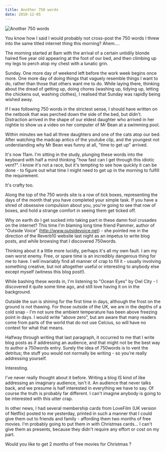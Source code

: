 ```yaml
---
title: Another 750 words
date: 2010-12-05
---
```


![Another 750 words](https://source.unsplash.com/4v9Kk01mEbY/1600x900)

You know how I said I would probably not cross-post the 750 words I threw into the same titled internet thing this morning? Ahem....

The morning started at 8am with the arrival of a certain untidily blonde haired five year old appearing at the foot of our bed, and then climbing up my legs to perch atop my chest with a lunatic grin.

Sunday. One more day of weekend left before the work week begins once more. One more day of doing things that vaguely resemble things I want to do, rather than those that others want me to do. While laying there, thinking about the dread of getting up, doing chores (washing up, tidying up, letting the chickens out, washing clothes), I realised that Sunday was rapidly being wished away.

If I was following 750 words in the strictest sense, I should have written on the netbook that was perched down the side of the bed, but didn't. Distraction arrived in the shape of our eldest daughter who arrived in her nightie to show us a video on her computer of Mr Bean at a swimming pool.

Within minutes we had all three daughters and one of the cats atop our bed. After watching the madcap antics of the youtube clip, and the youngest not understanding why Mr Bean was funny at all, "time to get up" arrived.

It's now 11am. I'm sitting in the study, plunging these words into the keyboard with half a mind thinking "how fast can I get through this idiotic vent?". I know it's not a race, but it's tempting to see how quickly it can be done - to figure out what time I might need to get up in the morning to fulfill the requirement.

It's crafty too.

Along the top of the 750 words site is a row of tick boxes, representing the days of the month that you have completed your simple task. If you have a shred of obsessive compulsion about you, you're going to see that row of boxes, and hold a strange comfort in seeing them get ticked off.

Why on earth do I get sucked into taking part in these damn fool crusades on the internet? This time I'm blaming long time friend Pammer, author of "Outside Voice" (http://www.outsidevoice.net) - she pointed me in the direction of the Reverb10 website last night as an impetus to write blog posts, and while browsing that I discovered 750words.

Thinking about it a little more lucidly, perhaps it's all my own fault. I am my own worst enemy. Free, or spare time is an incredibly dangerous thing for me to have. I will invariably find all manner of crap to fill it - usually involving something creative, but not altogether useful or interesting to anybody else except myself (witness this blog post!).

While bashing these words in, I'm listening to "Ocean Eyes" by Owl City - I discovered it quite some time ago, and still love having it on in the background.

Outside the sun is shining for the first time in days, although the frost on the ground is not thawing. For those outside of the UK, we are in the depths of a cold snap - I'm not sure the ambient temperature has been above freezing point in days. I would write "above zero", but am aware that many readers come from parts of the world that do not use Celcius, so will have no context for what that means.

Halfway through writing that last paragraph, it occurred to me that I write blog posts as if addressing an audience, and that might not be the best way to author a 750words entry. Surely the idea of 750words is to vent the detritus; the stuff you would not normally be writing - so you're really addressing yourself.

Interesting.

I've never really thought about it before. Writing a blog IS kind of like addressing an imaginary audience, isn't it. An audience that never talks back, and we presume is half interested in everything we have to say. Of course the truth is probably far different. I can't imagine anybody is going to be interested with this utter crap.

In other news, I had several membership cards from LoveFilm (UK version of Netflix) posted to me yesterday, printed in such a manner that I could give them out to friends and family - affording them two months of free movies. I'm probably going to put them in with Christmas cards... I can't give them as  presents, because they didn't require any effort or cost on my part.

Would you like to get 2 months of free movies for Christmas ?